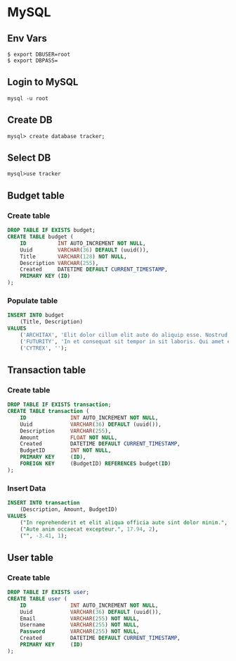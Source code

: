 
# MySQL

## Env Vars
```
$ export DBUSER=root
$ export DBPASS=

```

## Login to MySQL
```
mysql -u root
```
## Create DB
```
mysql> create database tracker;
```

## Select DB
```
mysql>use tracker
```

## Budget table

### Create table 
```sql
DROP TABLE IF EXISTS budget;
CREATE TABLE budget (
    ID          INT AUTO_INCREMENT NOT NULL,
    Uuid        VARCHAR(36) DEFAULT (uuid()),
    Title       VARCHAR(128) NOT NULL,
    Description VARCHAR(255),
    Created     DATETIME DEFAULT CURRENT_TIMESTAMP,
    PRIMARY KEY (ID)
);

```

### Populate table
```sql
INSERT INTO budget
    (Title, Description)
VALUES
    ('ARCHITAX', 'Elit dolor cillum elit aute do aliquip esse. Nostrud id eu ut labore eiusmod non.'),
    ('FUTURITY', 'In et consequat sit tempor in sit laboris. Qui amet eiusmod minim labore.'),
    ('CYTREX', '');
```

## Transaction table

### Create table
```sql
DROP TABLE IF EXISTS transaction;
CREATE TABLE transaction (
    ID              INT AUTO_INCREMENT NOT NULL,
    Uuid            VARCHAR(36) DEFAULT (uuid()),
    Description     VARCHAR(255), 
    Amount          FLOAT NOT NULL,
    Created         DATETIME DEFAULT CURRENT_TIMESTAMP,
  	BudgetID        INT NOT NULL,
    PRIMARY KEY     (ID),
    FOREIGN KEY     (BudgetID) REFERENCES budget(ID) 
);

```

### Insert Data
```sql
INSERT INTO transaction
    (Description, Amount, BudgetID)
VALUES
    ("In reprehenderit et elit aliqua officia aute sint dolor minim.", -23.67, 1),
    ("Aute anim occaecat excepteur.", 17.94, 2),
    ("", -3.41, 1);
```

## User table

### Create table

```sql
DROP TABLE IF EXISTS user;
CREATE TABLE user (
    ID              INT AUTO_INCREMENT NOT NULL,
    Uuid            VARCHAR(36) DEFAULT (uuid()),
    Email           VARCHAR(255) NOT NULL,
    Username        VARCHAR(255) NOT NULL,
    Password        VARCHAR(255) NOT NULL,
    Created         DATETIME DEFAULT CURRENT_TIMESTAMP,
    PRIMARY KEY     (ID)
);
```


